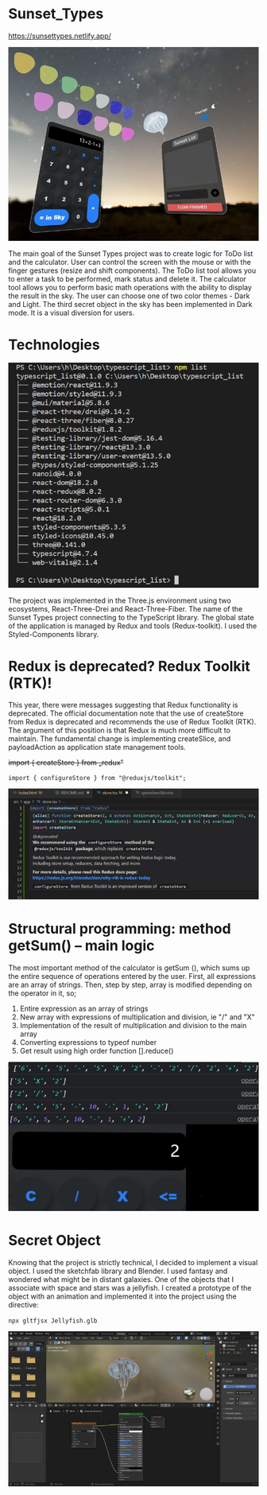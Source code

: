
# Sunset_Types

https://sunsettypes.netlify.app/

![SunsetTypes](https://github.com/SzymonGonerko/Sunset-Types/blob/59be371b0f4f5a9ae6581c90bd83e1104b159392/src/screenshot/SunsetTypes.jpg)

The main goal of the Sunset Types project was to create logic for ToDo list and the calculator. User can control the screen with the mouse or with the finger gestures (resize and shift components). The ToDo list tool allows you to enter a task to be performed, mark status and delete it. The calculator tool allows you to perform basic math operations with the ability to display the result in the sky. The user can choose one of two color themes - Dark and Light. The third secret object in the sky has been implemented in Dark  mode. It is a visual diversion for users.

# Technologies

![NPM](https://github.com/SzymonGonerko/Sunset-Types/blob/59be371b0f4f5a9ae6581c90bd83e1104b159392/src/screenshot/NPM.jpg)

The project was implemented in the Three.js environment using two ecosystems, React-Three-Drei and React-Three-Fiber. The name of the Sunset Types project connecting to the TypeScript library. The global state of the application is managed by Redux and tools (Redux-toolkit). I used the Styled-Components library.

# Redux is deprecated? Redux Toolkit (RTK)!

This year, there were messages suggesting that Redux functionality is deprecated. The official documentation note that the use of createStore from Redux is deprecated and recommends the use of Redux Toolkit (RTK). The argument of this position is that Redux is much more difficult to maintain. The fundamental change is implementing createSlice, and payloadAction as application state management tools.

~~import { createStore } from „redux”~~

```
import { configureStore } from "@reduxjs/toolkit";
```

![toolkit](https://github.com/SzymonGonerko/Sunset-Types/blob/59be371b0f4f5a9ae6581c90bd83e1104b159392/src/screenshot/toolkit.jpg)

# Structural programming: method getSum() – main logic

The most important method of the calculator is getSum (), which sums up the entire sequence of operations entered by the user. First, all expressions are an array of strings. Then, step by step, array is modified depending on the operator in it, so;

1. Entire expression as an array of strings
2. New array with expressions of multiplication and division, ie "/" and "X"
3. Implementation of the result of multiplication and division to the main array
4. Converting expressions to typeof number
5. Get result using high order function [].reduce()

![structural](https://github.com/SzymonGonerko/Sunset-Types/blob/59be371b0f4f5a9ae6581c90bd83e1104b159392/src/screenshot/structural.jpg)


# Secret Object

Knowing that the project is strictly technical, I decided to implement a visual object. I used the sketchfab library and Blender. I used fantasy and wondered what might be in distant galaxies. One of the objects that I associate with space and stars was a jellyfish. I created a prototype of the object with an animation and implemented it into the project using the directive:

``
npx gltfjsx Jellyfish.glb
``

![secretobject](https://github.com/SzymonGonerko/Sunset-Types/blob/59be371b0f4f5a9ae6581c90bd83e1104b159392/src/screenshot/secretobject.jpg)